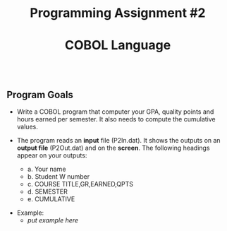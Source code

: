 <div align="center">
    <h1>Programming Assignment #2</h1>
    <h1>COBOL Language</h1>
    <br><br>
</div>

## Program Goals

- Write a COBOL program that computer your GPA, quality points and hours earned
    per semester. It also needs to compute the cumulative values.

- The program reads an **input** file (P2In.dat). It shows the outputs on an
    **output file** (P2Out.dat) and on the **screen**. The following headings
    appear on your outputs:
    - a. Your name
    - b. Student W number
    - c. COURSE TITLE,GR,EARNED,QPTS
    - d. SEMESTER
    - e. CUMULATIVE

* Example:
    - *put example here*

